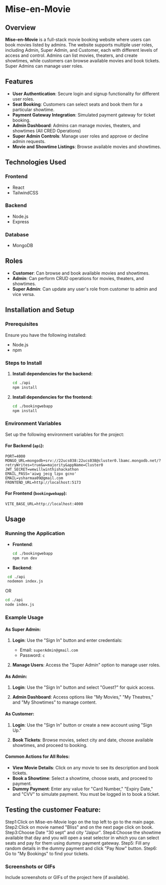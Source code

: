 # Mise-en-Movie

## Overview

**Mise-en-Movie** is a full-stack movie booking website where users can book movies listed by admins. The website supports multiple user roles, including Admin, Super Admin, and Customer, each with different levels of access and control. Admins can list movies, theaters, and create showtimes, while customers can browse available movies and book tickets. Super Admins can manage user roles.

## Features

- **User Authentication**: Secure login and signup functionality for different user roles.
- **Seat Booking**: Customers can select seats and book them for a particular showtime.
- **Payment Gateway Integration**: Simulated payment gateway for ticket booking.
- **Admin Dashboard**: Admins can manage movies, theaters, and showtimes (All CRED Operations)
- **Super Admin Controls**: Manage user roles and approve or decline admin requests.
- **Movie and Showtime Listings**: Browse available movies and showtimes.
  
## Technologies Used

### Frontend

- React
- TailwindCSS

### Backend

- Node.js
- Express

### Database

- MongoDB

## Roles

- **Customer**: Can browse and book available movies and showtimes.
- **Admin**: Can perform CRUD operations for movies, theaters, and showtimes.
- **Super Admin**: Can update any user's role from customer to admin and vice versa.

## Installation and Setup

### Prerequisites

Ensure you have the following installed:

- Node.js 
- npm 

### Steps to Install


1. **Install dependencies for the backend:**
   ```bash
   cd ./api
   npm install
   ```

2. **Install dependencies for the frontend:**
   ```bash
   cd ./bookingwebapp
   npm install
   ```

### Environment Variables

Set up the following environment variables for the project:

#### For Backend (`api`):

```plaintext
PORT=4000
MONGO_URL=mongodb+srv://22ucs038:22ucs038@cluster0.lbamc.mongodb.net/?retryWrites=true&w=majority&appName=Cluster0
JWT_SECRET=wewillwinthishackathon
EMAIL_PASS='aiwg jecg lzpx gcno'
EMAIL=ysharmaa09@gmail.com
FRONTEND_URL=http://localhost:5173
```

#### For Frontend (`bookingwebapp`):

```plaintext
VITE_BASE_URL=http://localhost:4000
```

## Usage

### Running the Application

- **Frontend**:
  ```bash
  cd ./bookingwebapp
  npm run dev
  ```
- **Backend**:
 ```bash
  cd ./api
  nodemon index.js
  ```
  OR

  ```bash
  cd ./api
  node index.js
  ```

### Example Usage

#### As Super Admin:

1. **Login**: Use the "Sign In" button and enter credentials:
   - Email: `superAdmin@gmail.com`
   - Password: `c`
   
2. **Manage Users**: Access the "Super Admin" option to manage user roles.

#### As Admin:

1. **Login**: Use the "Sign In" button and select "Guest?" for quick access.
   
2. **Admin Dashboard**: Access options like "My Movies," "My Theatres," and "My Showtimes" to manage content.

#### As Customer:

1. **Login**: Use the "Sign In" button or create a new account using "Sign Up."
   
2. **Book Tickets**: Browse movies, select city and date, choose available showtimes, and proceed to booking.

#### Common Actions for All Roles:

- **View Movie Details**: Click on any movie to see its description and book tickets.
- **Book a Showtime**: Select a showtime, choose seats, and proceed to payment.
- **Dummy Payment**: Enter any value for "Card Number," "Expiry Date," and "CVV" to simulate payment. You must be logged in to book a ticket.

## Testing the  customer Feature:
Step1:Click on Mise-en-Movie logo on the top left to go to the main page.
Step2:Click on movie named "Bliss" and on the next page click on book.
Step3:Choose Date "30 sept" and city "Jaipur".
Step4:Choose the showtime available that day and you will open a seat selector in which you can select seats and pay for them using dummy payment gateway.
Step5: Fill any random details in the dummy payment and click "Pay Now" button.
Step6: Go to "My Bookings" to find your tickets.

### Screenshots or GIFs

Include screenshots or GIFs of the project here (if available).

